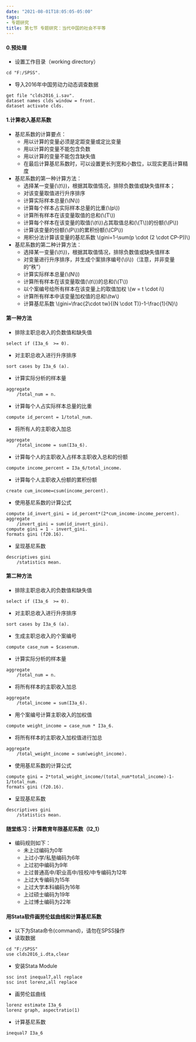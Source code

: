 ```yaml
---
date: "2021-08-01T18:05:05-05:00"
tags:
- 专题研究
title: 第七节 专题研究：当代中国的社会不平等
---
```


<script type="text/javascript" src="http://cdn.mathjax.org/mathjax/latest/MathJax.js?config=default"></script>


#### 0.预处理
* 设置工作目录（working directory）
```
cd "F:/SPSS".
```
* 导入2016年中国劳动力动态调查数据
```
get file "clds2016_i.sav".
dataset names clds window = front.
dataset activate clds.
```


#### 1.计算收入基尼系数
* 基尼系数的计算要点：
	* 用以计算的变量必须是定距变量或定比变量
	* 用以计算的变量不能包含负数
	* 用以计算的变量不能包含缺失值
	* 在最后计算基尼系数时，可以设置更长列宽和小数位，以现实更高计算精度
* 基尼系数的第一种计算方法：
	* 选择某一变量(\\(t\\))，根据其取值情况，排除负数值或缺失值样本；
	* 对该变量取值进行升序排序
	* 计算实际样本总量(\\(N\\))
	* 计算每个样本占实际样本总量的比重(\\(p\\))
	* 计算所有样本在该变量取值的总和(\\(T\\))
	* 计算每个样本在该变量的取值(\\(t\\))占其取值总和(\\(T\\))的份额(\\(P\\))
	* 计算该变量的份额(\\(P\\))的累积份额(\\(CP\\))
	* 用积分法计算该变量的基尼系数 \\(gini=1-\sum(p \cdot (2 \cdot CP-P))\\)
* 基尼系数的第二种计算方法：
	* 选择某一变量(\\(t\\))，根据其取值情况，排除负数值或缺失值样本
	* 对变量进行升序排序，并生成个案排序编号(\\(i\\))（注意，并非变量的“秩”）
	* 计算实际样本总量(\\(N\\))
	* 计算所有样本在该变量取值(\\(t\\))的总和(\\(T\\))
	* 以个案编号给所有样本在该变量上的取值加权 \\(w = t \cdot i\\)
	* 计算所有样本中该变量加权值的总和\\(tw\\)
	* 计算基尼系数 \\(gini=\frac{2\cdot tw}{(N \cdot T)}-1-\frac{1}{N}\\)

#### 第一种方法
* 排除主职总收入的负数值和缺失值
```
select if (I3a_6  >= 0).
```
* 对主职总收入进行升序排序
```
sort cases by I3a_6 (a).
```
* 计算实际分析的样本量
```
aggregate 
	/total_num = n.
```
* 计算每个人占实际样本总量的比重
```
compute id_percent = 1/total_num.
```
* 将所有人的主职收入加总
```
aggregate 
	/total_income = sum(I3a_6).
```
* 计算每个人的主职收入占样本主职收入总和的份额
```
compute income_percent = I3a_6/total_income.
```
* 计算每个人主职收入份额的累积份额
```
create cum_income=csum(income_percent).
```
* 使用基尼系数的计算公式
```
compute id_invert_gini = id_percent*(2*cum_income-income_percent).
aggregate 
	/invert_gini = sum(id_invert_gini).
compute gini = 1 - invert_gini.
formats gini (f20.16).
```
* 呈现基尼系数
```
descriptives gini
	/statistics mean.
```


#### 第二种方法
* 排除主职总收入的负数值和缺失值
```
select if (I3a_6  >= 0).
```
* 对主职总收入进行升序排序
```
sort cases by I3a_6 (a).
```
* 生成主职总收入的个案编号
```
compute case_num = $casenum.
```
* 计算实际分析的样本量
```
aggregate 
	/total_num = n.
```
* 将所有样本的主职收入加总
```
aggregate 
	/total_income = sum(I3a_6).
```
* 用个案编号计算主职收入的加权值
```
compute weight_income = case_num * I3a_6.
```
* 将所有样本的主职收入加权值进行加总
```
aggregate 
	/total_weight_income = sum(weight_income).
```
* 使用基尼系数的计算公式
```
compute gini = 2*total_weight_income/(total_num*total_income)-1-1/total_num.
formats gini (f20.16).
```
* 呈现基尼系数
```
descriptives gini
	/statistics mean.
```


#### 随堂练习：计算教育年限基尼系数（I2_1）
* 编码规则如下：
	* 未上过编码为0年
	* 上过小学/私塾编码为6年
	* 上过初中编码为9年
	* 上过普通高中/职业高中/技校/中专编码为12年
	* 上过大专编码为15年
	* 上过大学本科编码为16年
	* 上过硕士编码为19年
	* 上过博士编码为22年


#### 用Stata软件画劳伦兹曲线和计算基尼系数
* 以下为Stata命令(command)，请勿在SPSS操作
* 读取数据
```
cd "F:/SPSS"
use clds2016_i.dta,clear
```
* 安装Stata Module
```
ssc inst inequal7,all replace
ssc inst lorenz,all replace
```
* 画劳伦兹曲线
```
lorenz estimate I3a_6
lorenz graph, aspectratio(1)
```
* 计算基尼系数
```
inequal7 I3a_6
```
